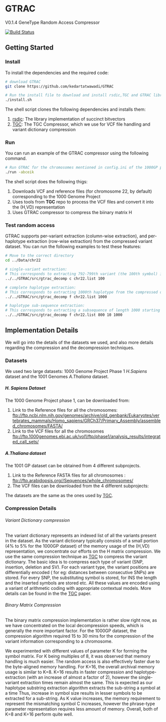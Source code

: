 # GTRAC
V0.1.4 
GeneType Random Access Compressor

[![Build Status](https://travis-ci.org/kedartatwawadi/GTRAC.svg?branch=master)](https://travis-ci.org/kedartatwawadi/GTRAC)


## Getting Started
### Install
To install the dependencies and the required code:
```bash
# download GTRAC
git clone https://github.com/kedartatwawadi/GTRAC

# Run the install file to download and install rsdic,TGC and GTRAC libraries
./install.sh
```

The shell script clones the following dependencies and installs them:

1. [rsdic](https://github.com/kedartatwawadi/rsdic): The library implementation of succinct bitvectors
2. [TGC](https://github.com/refresh-bio/TGC): The TGC Compressor, which we use for VCF file handling and variant dictionary compression

### Run
You can run an example of the GTRAC compressor using the following command.
```bash
# Run GTRAC for the chromosomes mentioned in config.ini of the 1000GP project
./run -abceik
```
The shell script does the following thigs:

1. Downloads VCF and reference files (for chromosome 22, by default) corresponding to the 1000 Genome Project
2. Uses tools from **TGC** repo to process the VCF files and convert it into the (H,VD) representation
3. Uses GTRAC compressor to compress the biinary matrix H  

### Test random access
GTRAC supports per-variant extraction (column-wise extraction), and per-haplotype extraction (row-wise extraction) from the compressed variant dataset. You can run the following examples to test these features:
```bash
# Move to the correct directory
cd ../Data/chr22

# single-variant extraction:
# This corresponds to extracting 792-799th variant (the 100th symbol) information at a time. 
../../GTRAC/src/gtrac_decomp c chr22.list 100

# complete haplotype extraction: 
# This corresponds to extracting 1000th haplotype from the compressed dataset. 
../../GTRAC/src/gtrac_decomp f chr22.list 1000

# haplotype sub-sequence extraction: 
# This corresponds to extracting a subsequence of length 1000 starting from 10th symbol of 800th haplotype of the compressed dataset. 
../../GTRAC/src/gtrac_decomp f chr22.list 800 10 1000

```

## Implementation Details
We will go into the details of the datasets we used, and also more details regarding the compression and the decompression techniques.

### Datasets
We used two large datasets: 1000 Genome Project Phase 1 *H.Sapiens* dataset and the 1001 Genomes *A.Thaliana* dataset.

##### H. Sapiens Dataset 
The 1000 Genome Project phase 1, can be downloaded from:

1. Link to the Reference files for all the chromosomes:  <ftp://ftp.ncbi.nlm.nih.gov/genomes/archive/old_genbank/Eukaryotes/vertebrates_mammals/Homo_sapiens/GRCh37/Primary_Assembly/assembled_chromosomes/FASTA/>
2. Link to the VCF files for all the chromosomes <ftp://ftp.1000genomes.ebi.ac.uk/vol1/ftp/phase1/analysis_results/integrated_call_sets/>

##### A.Thaliana dataset 
The 1001 GP dataset can be obtained from 4 different subprojects.

1. Link to the Reference FASTA files for all chromosomes : <ftp://ftp.arabidopsis.org//Sequences/whole_chromosomes/>
2. The VCF files can be downloaded from the 4 different subprojects:


The datasets are the same as the ones used by [TGC](sun.aei.polsl.pl/tgc/).

### Compression Details
###### Variant Dictionary compression
The variant dictionary represents an indexed list of all the variants present in the dataset. As the variant dictionary typically consists of a small portion (4% to 5% for the 1000GP dataset) of the memory usage of the (H,VD) representation, we concentrate our efforts on the H matrix compression. We use the same compression technique as [TGC](sun.aei.polsl.pl/tgc/) to compress the variant dictionary. The basic idea is to compress each type of variant (SNP, insertion, deletion and SV). For each variant type, the variant positions are differentially encoded ( for eg: distances between consecutive SNPs) are stored. For every SNP, the substituting symbol is stored, for INS the length and the inserted symbols are stored etc. All these values are encoded using a variant of arithmetic coding with appropriate contextual models.
More details can be found in the the [TGC](sun.aei.polsl.pl/tgc/) paper.

###### Binary Matrix Compression
The binary matrix compression implementation is rather slow right now, as we have concentrated on the local decompression speeds, which is generally the more important factor. For the 1000GP dataset, the compression algorithm required 15 to 30 mins for the compression of the variant information corresponding to a chromosome.

We experimented with different values of parameter K for forming the symbol matrix. For K being multiples of 8, it was observed that memory handling is much easier. The random access is also effectively faster due to the byte-aligned memory handling. For K=16, the overall archival memory usage is similar to K=8. K=16 results in faster compression and haplotype-extraction (with an increase of almost a factor of 2), however the single-variant extraction times remain almost the same. This is expected as our haplotype substring extraction algorithm extracts the sub-string a symbol at a time Thus, increase in symbol size results in lesser symbols to be extracted for a sub-string. As K value increases, the memory requirement to represent the mismatching symbol C increases, however the phrase-type parameter representation requires less amount of memory. Overall, both of K=8 and K=16 perform quite well.




